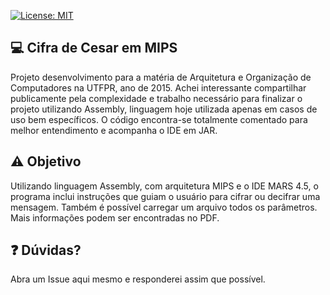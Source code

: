 [![License: MIT](https://img.shields.io/badge/License-MIT-blue.svg)](https://opensource.org/licenses/MIT)

## 💻 Cifra de Cesar em MIPS

Projeto desenvolvimento para a matéria de Arquitetura e Organização de Computadores na UTFPR, ano de 2015. Achei interessante compartilhar publicamente pela complexidade e trabalho necessário para finalizar o projeto utilizando Assembly, linguagem hoje utilizada apenas em casos de uso bem específicos. O código encontra-se totalmente comentado para melhor entendimento e acompanha o IDE em JAR.

## ⚠️ Objetivo

Utilizando linguagem Assembly, com arquitetura MIPS e o IDE MARS 4.5, o programa inclui instruções que guiam o usuário para cifrar ou decifrar uma mensagem. Também é possível carregar um arquivo todos os parâmetros. Mais informações podem ser encontradas no PDF.

## ❓ Dúvidas?

Abra um Issue aqui mesmo e responderei assim que possível.
